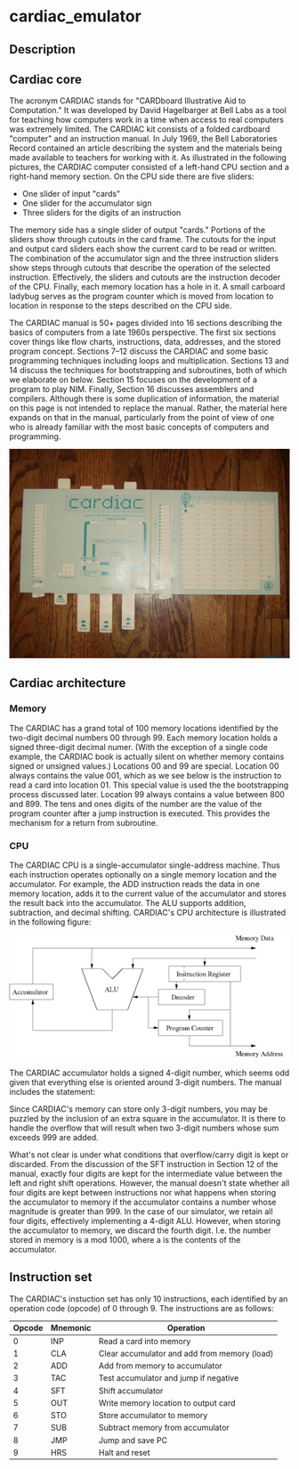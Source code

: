 # cardiac_emulator
## Description

## Cardiac core

The acronym CARDIAC stands for "CARDboard Illustrative Aid to Computation." It was developed by David Hagelbarger at Bell Labs as a tool for teaching how computers work in a time when access to real computers was extremely limited. The CARDIAC kit consists of a folded cardboard "computer" and an instruction manual. In July 1969, the Bell Laboratories Record contained an article describing the system and the materials being made available to teachers for working with it.
As illustrated in the following pictures, the CARDIAC computer consisted of a left-hand CPU section and a right-hand memory section. On the CPU side there are five sliders:

* One slider of input "cards"
* One slider for the accumulator sign
* Three sliders for the digits of an instruction

The memory side has a single slider of output "cards." Portions of the sliders show through cutouts in the card frame. The cutouts for the input and output card sliders each show the current card to be read or written. The combination of the accumulator sign and the three instruction sliders show steps through cutouts that describe the operation of the selected instruction. Effectively, the sliders and cutouts are the instruction decoder of the CPU. Finally, each memory location has a hole in it. A small carboard ladybug serves as the program counter which is moved from location to location in response to the steps described on the CPU side.

The CARDIAC manual is 50+ pages divided into 16 sections describing the basics of computers from a late 1960s perspective. The first six sections cover things like flow charts, instructions, data, addresses, and the stored program concept. Sections 7–12 discuss the CARDIAC and some basic programming techniques including loops and multiplication. Sections 13 and 14 discuss the techniques for bootstrapping and subroutines, both of which we elaborate on below. Section 15 focuses on the development of a program to play NIM. Finally, Section 16 discusses assemblers and compilers. Although there is some duplication of information, the material on this page is not intended to replace the manual. Rather, the material here expands on that in the manual, particularly from the point of view of one who is already familiar with the most basic concepts of computers and programming.

![Cardiac](./img/cardiac.jpg)

## Cardiac architecture

### Memory

The CARDIAC has a grand total of 100 memory locations identified by the two-digit decimal numbers 00 through 99. Each memory location holds a signed three-digit decimal numer. (With the exception of a single code example, the CARDIAC book is actually silent on whether memory contains signed or unsigned values.) Locations 00 and 99 are special. Location 00 always contains the value 001, which as we see below is the instruction to read a card into location 01. This special value is used the the bootstrapping process discussed later. Location 99 always contains a value between 800 and 899. The tens and ones digits of the number are the value of the program counter after a jump instruction is executed. This provides the mechanism for a return from subroutine.
### CPU

The CARDIAC CPU is a single-accumulator single-address machine. Thus each instruction operates optionally on a single memory location and the accumulator. For example, the ADD instruction reads the data in one memory location, adds it to the current value of the accumulator and stores the result back into the accumulator. The ALU supports addition, subtraction, and decimal shifting. CARDIAC's CPU architecture is illustrated in the following figure: 

![Cardiac architecture](./img/cardiac_arch.png)

The CARDIAC accumulator holds a signed 4-digit number, which seems odd given that everything else is oriented around 3-digit numbers. The manual includes the statement:

Since CARDIAC's memory can store only 3-digit numbers, you may be puzzled by the inclusion of an extra square in the accumulator. It is there to handle the overflow that will result when two 3-digit numbers whose sum exceeds 999 are added. 

What's not clear is under what conditions that overflow/carry digit is kept or discarded. From the discussion of the SFT instruction in Section 12 of the manual, exactly four digits are kept for the intermediate value between the left and right shift operations. However, the manual doesn't state whether all four digits are kept between instructions nor what happens when storing the accumulator to memory if the accumulator contains a number whose magnitude is greater than 999. In the case of our simulator, we retain all four digits, effectively implementing a 4-digit ALU. However, when storing the accumulator to memory, we discard the fourth digit. I.e. the number stored in memory is a mod 1000, where a is the contents of the accumulator. 

## Instruction set
The CARDIAC's instuction set has only 10 instructions, each identified by an operation code (opcode) of 0 through 9. The instructions are as follows:


|Opcode                     |Mnemonic                    |Operation                     |
|---------------------------|---------------------------|---------------------------|
|0                     |INP                    |Read a card into memory                     |
|1                     |CLA                    |Clear accumulator and add from memory (load)                     |
|2                     |ADD                   |Add from memory to accumulator                     |
|3                    |TAC                   |Test accumulator and jump if negative                     |
|4                     |SFT                    |Shift accumulator                    |
|5                     |OUT                    |Write memory location to output card                    |
|6                     |STO                    |Store accumulator to memory                     |
|7                     |SUB                    |Subtract memory from accumulator                     |
|8                    |JMP                    |Jump and save PC                     |
|9                     |HRS                    |Halt and reset                    |

